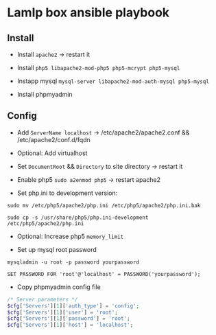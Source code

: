 # Lamlp box ansible playbook

## Install

- Install `apache2` -> restart it

- Install `php5 libapache2-mod-php5 php5-mcrypt php5-mysql`

- Instapp mysql `mysql-server libapache2-mod-auth-mysql php5-mysql`

- Install phpmyadmin

## Config

- Add `ServerName localhost` -> /etc/apache2/apache2.conf && /etc/apache2/conf.d/fqdn

- Optional: Add virtualhost

- Set `DocumentRoot` && `Directory` to site directory -> restart it

- Enable php5 `sudo a2enmod php5` -> restart apache2

- Set php.ini to development version:

`sudo mv /etc/php5/apache2/php.ini /etc/php5/apache2/php.ini.bak`

`sudo cp -s /usr/share/php5/php.ini-development /etc/php5/apache2/php.ini`

- Optional: Increase php5 `memory_limit`

- Set up mysql root password

`mysqladmin -u root -p password yourpassword`

`SET PASSWORD FOR 'root'@'localhost' = PASSWORD('yourpassword');`

- Copy phpmyadmin config file

```PHP
/* Server parameters */
$cfg['Servers'][1]['auth_type'] = 'config';
$cfg['Servers'][1]['user'] = 'root';
$cfg['Servers'][1]['password'] = 'root';
$cfg['Servers'][1]['host'] = 'localhost';
```


